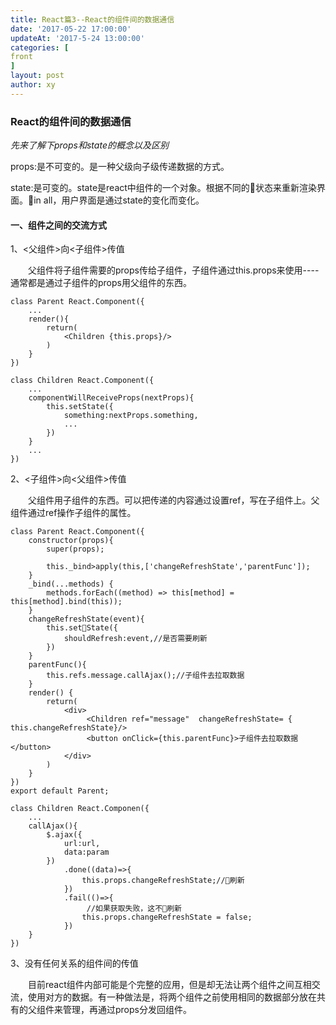 ```yaml
---
title: React篇3--React的组件间的数据通信
date: '2017-05-22 17:00:00'
updateAt: '2017-5-24 13:00:00'
categories: [
front
]
layout: post
author: xy
---
```


### React的组件间的数据通信

*先来了解下props和state的概念以及区别*

props:是不可变的。是一种父级向子级传递数据的方式。

state:是可变的。state是react中组件的一个对象。根据不同的状态来重新渲染界面。in all，用户界面是通过state的变化而变化。

#### 一、组件之间的交流方式

1、<父组件>向<子组件>传值

<p style="text-indent:2em">父组件将子组件需要的props传给子组件，子组件通过this.props来使用----通常都是通过子组件的props用父组件的东西。</p>

    class Parent React.Component({
        ...
        render(){
            return(
                <Children {this.props}/>
            )
        }
    }) 

    class Children React.Component({
        ...
        componentWillReceiveProps(nextProps){
            this.setState({
                something:nextProps.something,
                ...
            })
        }
        ...
    })

2、<子组件>向<父组件>传值

<p style="text-indent:2em">父组件用子组件的东西。可以把传递的内容通过设置ref，写在子组件上。父组件通过ref操作子组件的属性。</p>

	class Parent React.Component({
        constructor(props){
            super(props);

            this._bind>apply(this,['changeRefreshState','parentFunc']);
        }
        _bind(...methods) {
            methods.forEach((method) => this[method] = this[method].bind(this));
        }
        changeRefreshState(event){
            this.setState({
                shouldRefresh:event,//是否需要刷新
            })
        }
        parentFunc(){
            this.refs.message.callAjax();//子组件去拉取数据
        }
        render() {
            return(
                <div>
                     <Children ref="message"  changeRefreshState= { this.changeRefreshState}/>
                     <button onClick={this.parentFunc}>子组件去拉取数据</button>
                </div>
            )
        }
    })
    export default Parent;

    class Children React.Componen({
        ...
        callAjax(){
            $.ajax({
                url:url,
                data:param
            })
                .done((data)=>{
                    this.props.changeRefreshState;//刷新
                })
                .fail(()=>{
                     //如果获取失败，这不刷新
                    this.props.changeRefreshState = false;
                })
        }
    })

3、没有任何关系的组件间的传值

<p style="text-indent:2em">目前react组件内部可能是个完整的应用，但是却无法让两个组件之间互相交流，使用对方的数据。有一种做法是，将两个组件之前使用相同的数据部分放在共有的父组件来管理，再通过props分发回组件。</p>





